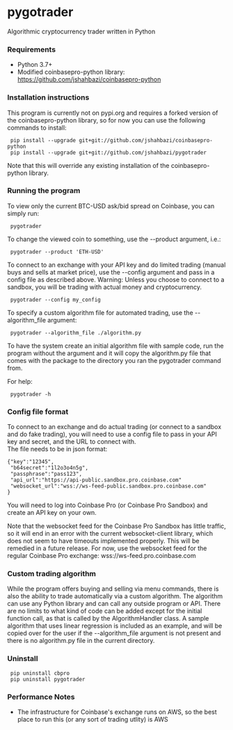 # pygotrader
Algorithmic cryptocurrency trader written in Python

### Requirements
* Python 3.7+
* Modified coinbasepro-python library: https://github.com/jshahbazi/coinbasepro-python

### Installation instructions
This program is currently not on pypi.org and requires a forked version of the coinbasepro-python library, so for now you can use the following commands to install:
```
 pip install --upgrade git+git://github.com/jshahbazi/coinbasepro-python
 pip install --upgrade git+git://github.com/jshahbazi/pygotrader
```
Note that this will override any existing installation of the coinbasepro-python library.

### Running the program
To view only the current BTC-USD ask/bid spread on Coinbase, you can simply run:
```
 pygotrader
```

To change the viewed coin to something, use the --product argument, i.e.:
```
 pygotrader --product 'ETH-USD'
```

To connect to an exchange with your API key and do limited trading (manual buys and sells at market price), 
use the --config argument and pass in a config file as described above.  Warning: Unless you choose 
to connect to a sandbox, you will be trading with actual money and cryptocurrency.
```
 pygotrader --config my_config
```

To specify a custom algorithm file for automated trading, use the --algorithm_file argument:
```
 pygotrader --algorithm_file ./algorithm.py
```
To have the system create an initial algorithm file with sample code, run the program without the argument and it will copy the algorithm.py file that comes with the package to the directory you ran the pygotrader command from.


For help:
```
 pygotrader -h
```

### Config file format
To connect to an exchange and do actual trading (or connect to a sandbox and do fake trading), 
you will need to use a config file to pass in your API key and secret, and the URL to connect with.  
The file needs to be in json format:
```
{"key":"12345",
 "b64secret":"1l2o3o4n5g",
 "passphrase":"pass123",
 "api_url":"https://api-public.sandbox.pro.coinbase.com"
 "websocket_url":"wss://ws-feed-public.sandbox.pro.coinbase.com"
}
```
You will need to log into Coinbase Pro (or Coinbase Pro Sandbox) and create an API key on your own.

Note that the websocket feed for the Coinbase Pro Sandbox has little traffic, so it will end 
in an error with the current websocket-client library, which does not seem to have timeouts implemented 
properly.  This will be remedied in a future release. For now, use the websocket feed for the 
regular Coinbase Pro exchange: wss://ws-feed.pro.coinbase.com

### Custom trading algorithm
While the program offers buying and selling via menu commands, there is also the ability to trade automatically via a custom algorithm.  The algorithm can use any Python library and can call any outside program or API.  There are no limits to what kind of code can be added except for the initial function call, as that is called by the AlgorithmHandler class.  A sample algorithm that uses linear regression is included as an example, and will be copied over for the user if the --algorithm_file argument is not present and there is no algorithm.py file in the current directory.

### Uninstall
```
 pip uninstall cbpro
 pip uninstall pygotrader
```

### Performance Notes
* The infrastructure for Coinbase's exchange runs on AWS, so the best place to run this (or any sort of trading utlity) is AWS

